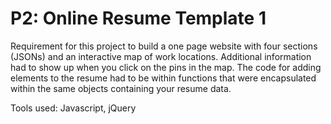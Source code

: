 # P2: Online Resume Template 1

Requirement for this project to build a one page website with four sections (JSONs) and an interactive map of work locations. Additional information had to show up when you click on the pins in the map. The code for adding elements to the resume had to be within functions that were encapsulated within the same objects containing your resume data. 

Tools used: Javascript, jQuery
